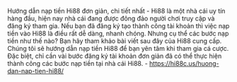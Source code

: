 Hướng dẫn nạp tiền Hi88 đơn giản, chi tiết nhất - Hi88 là một nhà cái uy tín hàng đầu, hiện nay nhà cái đang được đông đảo người chơi truy cập và đăng ký tham gia. Nếu bạn đã đăng ký tạo thành công tài khoản thì việc nạp tiền vào Hi88 là điều rất dễ dàng, nhanh chóng. Nhưng cụ thể các bước nạp tiền như thế nào? Bạn hãy tham khảo bài viết sau đây của Hi88 cung cấp. Chúng tôi sẽ hướng dẫn nạp tiền Hi88 để bạn yên tâm khi tham gia cá cược. Đặc biệt, chỉ cần vài bước đăng ký tài khoản đơn giản đã có thể thực hiện thành công các bước nạp tiền tại nhà cái Hi88. - https://hi88c.us/huong-dan-nap-tien-hi88/
